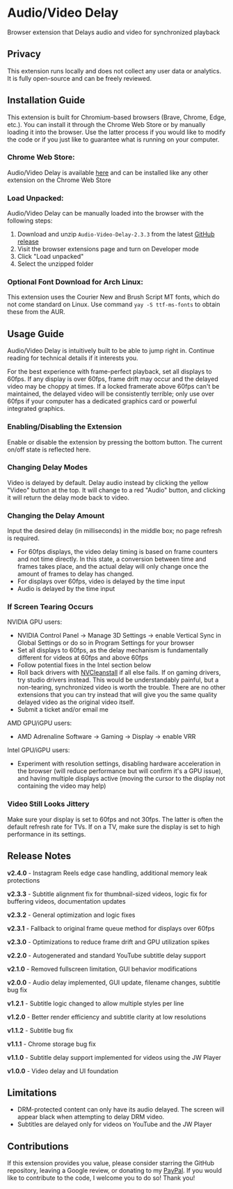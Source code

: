# Audio/Video Delay
Browser extension that Delays audio and video for synchronized playback

## Privacy
This extension runs locally and does not collect any user data or analytics. It is fully open-source and can be freely reviewed.

## Installation Guide
This extension is built for Chromium-based browsers (Brave, Chrome, Edge, etc.). You can install it through the Chrome Web Store or by manually loading it into the browser. Use the latter process if you would like to modify the code or if you just like to guarantee what is running on your computer.

### Chrome Web Store:
Audio/Video Delay is available [here](https://chromewebstore.google.com/detail/audiovideo-delay/oefgkbcfnbncpbociajoehcnnmmipjmo) and can be installed like any other extension on the Chrome Web Store

### Load Unpacked:
Audio/Video Delay can be manually loaded into the browser with the following steps:
1. Download and unzip `Audio-Video-Delay-2.3.3` from the latest [GitHub release](https://github.com/cpb34/Audio-Video-Delay/releases)
2. Visit the browser extensions page and turn on Developer mode
3. Click "Load unpacked"
4. Select the unzipped folder

### Optional Font Download for Arch Linux:
This extension uses the Courier New and Brush Script MT fonts, which do not come standard on Linux. Use command `yay -S ttf-ms-fonts` to obtain these from the AUR.

## Usage Guide
Audio/Video Delay is intuitively built to be able to jump right in. Continue reading for technical details if it interests you.

For the best experience with frame-perfect playback, set all displays to 60fps. If any display is over 60fps, frame drift may occur and the delayed video may be choppy at times. If a locked framerate above 60fps can't be maintained, the delayed video will be consistently terrible; only use over 60fps if your computer has a dedicated graphics card or powerful integrated graphics.

### Enabling/Disabling the Extension
Enable or disable the extension by pressing the bottom button. The current on/off state is reflected here.

### Changing Delay Modes
Video is delayed by default. Delay audio instead by clicking the yellow "Video" button at the top. It will change to a red "Audio" button, and clicking it will return the delay mode back to video.

### Changing the Delay Amount
Input the desired delay (in milliseconds) in the middle box; no page refresh is required.
- For 60fps displays, the video delay timing is based on frame counters and not time directly. In this state, a conversion between time and frames takes place, and the actual delay will only change once the amount of frames to delay has changed.
- For displays over 60fps, video is delayed by the time input
- Audio is delayed by the time input

### If Screen Tearing Occurs
NVIDIA GPU users:
- NVIDIA Control Panel -> Manage 3D Settings -> enable Vertical Sync in Global Settings or do so in Program Settings for your browser
- Set all displays to 60fps, as the delay mechanism is fundamentally different for videos at 60fps and above 60fps
- Follow potential fixes in the Intel section below
- Roll back drivers with [NVCleanstall](https://nvcleanstall.net/download) if all else fails. If on gaming drivers, try studio drivers instead. This would be understandably painful, but a non-tearing, synchronized video is worth the trouble. There are no other extensions that you can try instead that will give you the same quality delayed video as the original video itself.
- Submit a ticket and/or email me

AMD GPU/iGPU users:
- AMD Adrenaline Software -> Gaming -> Display -> enable VRR

Intel GPU/iGPU users:
- Experiment with resolution settings, disabling hardware acceleration in the browser (will reduce performance but will confirm it's a GPU issue), and having multiple displays active (moving the cursor to the display not containing the video may help)

### Video Still Looks Jittery
Make sure your display is set to 60fps and not 30fps. The latter is often the default refresh rate for TVs. If on a TV, make sure the display is set to high performance in its settings.

## Release Notes

**v2.4.0** - Instagram Reels edge case handling, additional memory leak protections

**v2.3.3** - Subtitle alignment fix for thumbnail-sized videos, logic fix for buffering videos, documentation updates

**v2.3.2** - General optimization and logic fixes

**v2.3.1** - Fallback to original frame queue method for displays over 60fps

**v2.3.0** - Optimizations to reduce frame drift and GPU utilization spikes

**v2.2.0** - Autogenerated and standard YouTube subtitle delay support

**v2.1.0** - Removed fullscreen limitation, GUI behavior modifications

**v2.0.0** - Audio delay implemented, GUI update, filename changes, subtitle bug fix

**v1.2.1** - Subtitle logic changed to allow multiple styles per line

**v1.2.0** - Better render efficiency and subtitle clarity at low resolutions

**v1.1.2** - Subtitle bug fix

**v1.1.1** - Chrome storage bug fix

**v1.1.0** - Subtitle delay support implemented for videos using the JW Player

**v1.0.0** - Video delay and UI foundation

## Limitations
- DRM-protected content can only have its audio delayed. The screen will appear black when attempting to delay DRM video.
- Subtitles are delayed only for videos on YouTube and the JW Player

## Contributions
If this extension provides you value, please consider starring the GitHub repository, leaving a Google review, or donating to my [PayPal](https://paypal.me/paypalcpb). If you would like to contribute to the code, I welcome you to do so! Thank you!